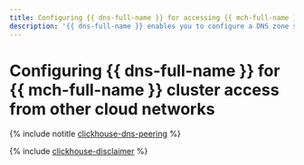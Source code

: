 ```yaml
---
title: Configuring {{ dns-full-name }} for accessing {{ mch-full-name }} clusters from other cloud networks
description: '{{ dns-full-name }} enables you to configure a DNS zone shared by multiple cloud networks. This makes it possible to access cluster hosts by their FQDNs even if the client and the cluster are on different cloud networks.'
---
```


# Configuring {{ dns-full-name }} for {{ mch-full-name }} cluster access from other cloud networks

{% include notitle [clickhouse-dns-peering](../../_tutorials/infrastructure/mdb-dns-peering/clickhouse-dns-peering.md) %}

{% include [clickhouse-disclaimer](../../_includes/clickhouse-disclaimer.md) %}
